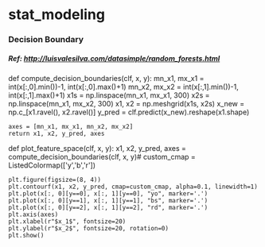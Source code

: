 # stat_modeling
### Decision Boundary
##### Ref: http://luisvalesilva.com/datasimple/random_forests.html
def compute_decision_boundaries(clf, x, y):
    mn_x1, mx_x1 = int(x[:,0].min())-1, int(x[:,0].max()+1)
    mn_x2, mx_x2 = int(x[:,1].min())-1, int(x[:,1].max()+1)
    x1s = np.linspace(mn_x1, mx_x1, 300)
    x2s = np.linspace(mn_x1, mx_x2, 300)
    x1, x2 = np.meshgrid(x1s, x2s)
    x_new = np.c_[x1.ravel(), x2.ravel()]
    y_pred = clf.predict(x_new).reshape(x1.shape)
    
    axes = [mn_x1, mx_x1, mn_x2, mx_x2]
    return x1, x2, y_pred, axes

def plot_feature_space(clf, x, y):
    x1, x2, y_pred, axes = compute_decision_boundaries(clf, x, y)#
    custom_cmap = ListedColormap(['y','b','r'])

    plt.figure(figsize=(8, 4))
    plt.contourf(x1, x2, y_pred, cmap=custom_cmap, alpha=0.1, linewidth=1)
    plt.plot(x[:, 0][y==0], x[:, 1][y==0], "yo", marker='.')
    plt.plot(x[:, 0][y==1], x[:, 1][y==1], "bs", marker='.')
    plt.plot(x[:, 0][y==2], x[:, 1][y==2], "rd", marker='.')
    plt.axis(axes)
    plt.xlabel(r"$x_1$", fontsize=20)
    plt.ylabel(r"$x_2$", fontsize=20, rotation=0)
    plt.show()
